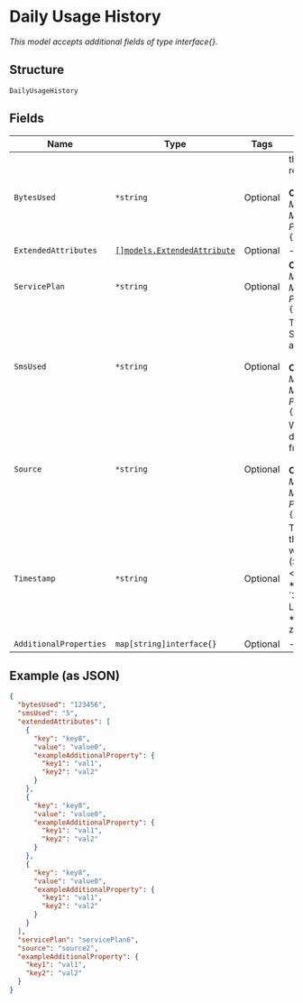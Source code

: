 
# Daily Usage History

*This model accepts additional fields of type interface{}.*

## Structure

`DailyUsageHistory`

## Fields

| Name | Type | Tags | Description |
|  --- | --- | --- | --- |
| `BytesUsed` | `*string` | Optional | the total data usage recorded in Bytes<br><br>**Constraints**: *Minimum Length*: `1`, *Maximum Length*: `32`, *Pattern*: `^[0-9]{1,32}$` |
| `ExtendedAttributes` | [`[]models.ExtendedAttribute`](../../doc/models/extended-attribute.md) | Optional | - |
| `ServicePlan` | `*string` | Optional | **Constraints**: *Minimum Length*: `3`, *Maximum Length*: `32`, *Pattern*: `^[A-Za-z0-9]{3,32}$` |
| `SmsUsed` | `*string` | Optional | The total number of SMS messages from and to the device<br><br>**Constraints**: *Minimum Length*: `1`, *Maximum Length*: `32`, *Pattern*: `^[0-9]{1,32}$` |
| `Source` | `*string` | Optional | Where the collected data is being gathered from<br><br>**Constraints**: *Minimum Length*: `3`, *Maximum Length*: `32`, *Pattern*: `^[A-Za-z0-9]{3,32}$` |
| `Timestamp` | `*string` | Optional | Timestamp of when the retrieved record was completed ($datetime)<br><br>**Constraints**: *Minimum Length*: `3`, *Maximum Length*: `32`, *Pattern*: `^[A-Za-z0-9]{3,32}$` |
| `AdditionalProperties` | `map[string]interface{}` | Optional | - |

## Example (as JSON)

```json
{
  "bytesUsed": "123456",
  "smsUsed": "5",
  "extendedAttributes": [
    {
      "key": "key8",
      "value": "value0",
      "exampleAdditionalProperty": {
        "key1": "val1",
        "key2": "val2"
      }
    },
    {
      "key": "key8",
      "value": "value0",
      "exampleAdditionalProperty": {
        "key1": "val1",
        "key2": "val2"
      }
    },
    {
      "key": "key8",
      "value": "value0",
      "exampleAdditionalProperty": {
        "key1": "val1",
        "key2": "val2"
      }
    }
  ],
  "servicePlan": "servicePlan6",
  "source": "source2",
  "exampleAdditionalProperty": {
    "key1": "val1",
    "key2": "val2"
  }
}
```

